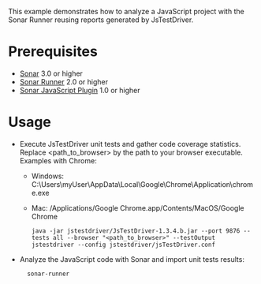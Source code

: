 This example demonstrates how to analyze a JavaScript project with the Sonar Runner reusing reports generated by JsTestDriver.

Prerequisites
=============
* [Sonar](http://www.sonarsource.org/downloads/) 3.0 or higher
* [Sonar Runner](http://docs.codehaus.org/display/SONAR/Installing+and+Configuring+Sonar+Runner) 2.0 or higher
* [Sonar JavaScript Plugin](http://docs.codehaus.org/display/SONAR/JavaScript+Plugin) 1.0 or higher

Usage
=====
* Execute JsTestDriver unit tests and gather code coverage statistics. Replace <path_to_browser> by the path to your browser executable. Examples with Chrome:
  * Windows: C:\Users\myUser\AppData\Local\Google\Chrome\Application\chrome.exe
  * Mac: /Applications/Google Chrome.app/Contents/MacOS/Google Chrome

        java -jar jstestdriver/JsTestDriver-1.3.4.b.jar --port 9876 --tests all --browser "<path_to_browser>" --testOutput jstestdriver --config jstestdriver/jsTestDriver.conf

* Analyze the JavaScript code with Sonar and import unit tests results:

        sonar-runner
